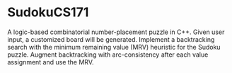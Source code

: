 # SudokuCS171
A logic-based combinatorial number-placement puzzle in C++. 
Given user input, a customized board will be generated.
Implement a backtracking search with the minimum remaining value (MRV) heuristic for the Sudoku puzzle. 
Augment backtracking with arc-consistency after each value assignment and use the MRV.

